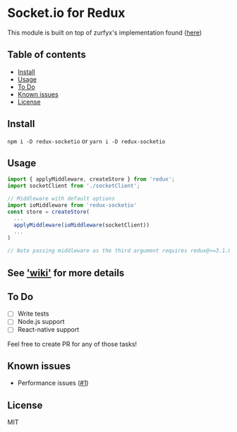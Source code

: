 # Socket.io for Redux

This module is built on top of zurfyx's implementation found ([here](https://stackoverflow.com/questions/37876889/react-redux-and-websockets-with-socket-io))

## Table of contents
* [Install](#install)
* [Usage](#usage)
* [To Do](#to-do)
* [Known issues](#known-issues)
* [License](#license)

## Install
`npm i -D redux-socketio` or `yarn i -D redux-socketio`

## Usage
```javascript
import { applyMiddleware, createStore } from 'redux';
import socketClient from './socketClient';

// Middleware with default options
import ioMiddleware from 'redux-socketio'
const store = createStore(
  ...
  applyMiddleware(ioMiddleware(socketClient))
  ...
)

// Note passing middleware as the third argument requires redux@>=3.1.0
```

## See ['wiki'](https://github.com/pak11273/redux-socketio/wiki) for more details 

## To Do
- [ ] Write tests
- [ ] Node.js support
- [ ] React-native support

Feel free to create PR for any of those tasks!

## Known issues
* Performance issues ([#1](https://github.com/pak11273/redux-socketio/issues/1))

## License
MIT
